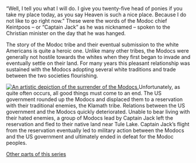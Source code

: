 “Well, I tell you what I will do. I give you twenty-five head of ponies if you take my place today, as you say Heaven is such a nice place. Because I do not like to go right now.” These were the words of the Modoc chief Keintpoos – or “Captain Jack” as he was nicknamed – spoken to the Christian minister on the day that he was hanged.

The story of the Modoc tribe and their eventual submission to the white Americans is quite a heroic one. Unlike many other tribes, the Modocs were generally not hostile towards the whites when they first began to invade and eventually settle on their land. For many years this pleasant relationship was sustained with the Modocs adopting several white traditions and trade between the two societies flourishing.

[![An artistic depiction of the surrender of the Modocs.](surrender-of-the-modocs.jpg)](http://historyrhymes.alexseifert.com/?attachment_id=23)Unfortunately, as quite often occurs, all good things must come to an end. The US government rounded up the Modocs and displaced them to a reservation with their traditional enemies, the Klamath tribe. Relations between the US government and the Modocs quickly deteriorated. Unable to bear living with their hated enemies, a group of Modocs lead by Captain Jack left the reservation and fled to their native land near Tule Lake. Captain Jack’s flight from the reservation eventually led to military action between the Modocs and the US government and ultimately ended in defeat for the Modoc peoples.

[Other parts of this series](http://historyrhymes.alexseifert.com/?cat=128)